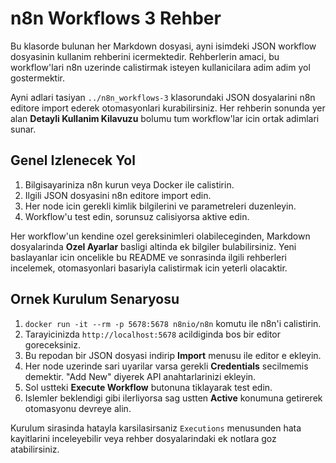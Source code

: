 # n8n Workflows 3 Rehber

Bu klasorde bulunan her Markdown dosyasi, ayni isimdeki JSON workflow dosyasinin kullanim rehberini icermektedir. Rehberlerin amaci, bu workflow'lari n8n uzerinde calistirmak isteyen kullanicilara adim adim yol gostermektir.

Ayni adlari tasiyan `../n8n_workflows-3` klasorundaki JSON dosyalarini n8n editore import ederek otomasyonlari kurabilirsiniz. Her rehberin sonunda yer alan **Detayli Kullanim Kilavuzu** bolumu tum workflow'lar icin ortak adimlari sunar.

## Genel Izlenecek Yol
1. Bilgisayariniza n8n kurun veya Docker ile calistirin.
2. Ilgili JSON dosyasini n8n editore import edin.
3. Her node icin gerekli kimlik bilgilerini ve parametreleri duzenleyin.
4. Workflow'u test edin, sorunsuz calisiyorsa aktive edin.

Her workflow'un kendine ozel gereksinimleri olabileceginden, Markdown dosyalarinda **Ozel Ayarlar** basligi altinda ek bilgiler bulabilirsiniz. Yeni baslayanlar icin oncelikle bu README ve sonrasinda ilgili rehberleri incelemek, otomasyonlari basariyla calistirmak icin yeterli olacaktir.

## Ornek Kurulum Senaryosu

1. `docker run -it --rm -p 5678:5678 n8nio/n8n` komutu ile n8n'i calistirin.
2. Tarayicinizda `http://localhost:5678` acildiginda bos bir editor goreceksiniz.
3. Bu repodan bir JSON dosyasi indirip **Import** menusu ile editor e ekleyin.
4. Her node uzerinde sari uyarilar varsa gerekli **Credentials** secilmemis demektir. "Add New" diyerek API anahtarlarinizi ekleyin.
5. Sol ustteki **Execute Workflow** butonuna tiklayarak test edin.
6. Islemler beklendigi gibi ilerliyorsa sag ustten **Active** konumuna getirerek otomasyonu devreye alin.

Kurulum sirasinda hatayla karsilasirsaniz `Executions` menusunden hata kayitlarini inceleyebilir veya rehber dosyalarindaki ek notlara goz atabilirsiniz.
